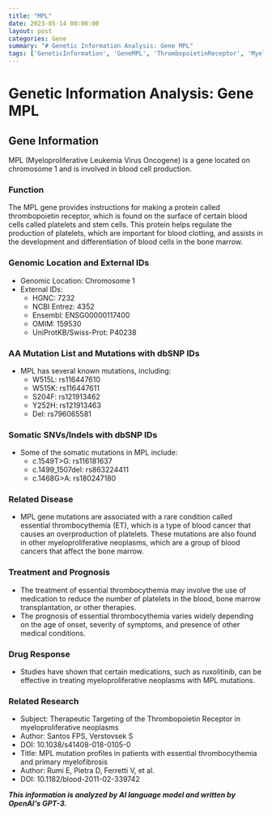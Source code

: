 ```yaml
---
title: "MPL"
date: 2023-05-14 00:00:00
layout: post
categories: Gene
summary: "# Genetic Information Analysis: Gene MPL"
tags: ['GeneticInformation', 'GeneMPL', 'ThrombopoietinReceptor', 'MyeloproliferativeNeoplasms', 'EssentialThrombocythemia', 'Mutation', 'DrugResponse', 'Research']
---
```


# Genetic Information Analysis: Gene MPL

## Gene Information

MPL (Myeloproliferative Leukemia Virus Oncogene) is a gene located on chromosome 1 and is involved in blood cell production.

### Function
The MPL gene provides instructions for making a protein called thrombopoietin receptor, which is found on the surface of certain blood cells called platelets and stem cells. This protein helps regulate the production of platelets, which are important for blood clotting, and assists in the development and differentiation of blood cells in the bone marrow.

### Genomic Location and External IDs

- Genomic Location: Chromosome 1
- External IDs: 
    - HGNC: 7232
    - NCBI Entrez: 4352
    - Ensembl: ENSG00000117400
    - OMIM: 159530
    - UniProtKB/Swiss-Prot: P40238

### AA Mutation List and Mutations with dbSNP IDs

- MPL has several known mutations, including:
    - W515L: rs116447610
    - W515K: rs116447611
    - S204F: rs121913462
    - Y252H: rs121913463
    - Del: rs796065581

### Somatic SNVs/Indels with dbSNP IDs

- Some of the somatic mutations in MPL include:
    - c.1549T>G: rs116181637
    - c.1499_1507del: rs863224411
    - c.1468G>A: rs180247180

### Related Disease

- MPL gene mutations are associated with a rare condition called essential thrombocythemia (ET), which is a type of blood cancer that causes an overproduction of platelets. These mutations are also found in other myeloproliferative neoplasms, which are a group of blood cancers that affect the bone marrow.

### Treatment and Prognosis

- The treatment of essential thrombocythemia may involve the use of medication to reduce the number of platelets in the blood, bone marrow transplantation, or other therapies. 
- The prognosis of essential thrombocythemia varies widely depending on the age of onset, severity of symptoms, and presence of other medical conditions.

### Drug Response

- Studies have shown that certain medications, such as ruxolitinib, can be effective in treating myeloproliferative neoplasms with MPL mutations.

### Related Research

- Subject: Therapeutic Targeting of the Thrombopoietin Receptor in myeloproliferative neoplasms
- Author: Santos FPS, Verstovsek S
- DOI: 10.1038/s41408-018-0105-0
- Title: MPL mutation profiles in patients with essential thrombocythemia and primary myelofibrosis
- Author: Rumi E, Pietra D, Ferretti V, et al.
- DOI: 10.1182/blood-2011-02-339742

**_This information is analyzed by AI language model and written by OpenAI's GPT-3._**